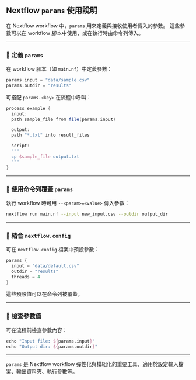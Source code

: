 ## Nextflow `params` 使用說明

在 Nextflow workflow 中，`params` 用來定義與接收使用者傳入的參數。
這些參數可以在 workflow 腳本中使用，或在執行時由命令列傳入。

---

### 🔹 定義 `params`

在 workflow 腳本（如 `main.nf`）中定義參數：

```groovy
params.input = "data/sample.csv"
params.outdir = "results"
```

可搭配 `params.<key>` 在流程中呼叫：

```groovy
process example {
  input:
  path sample_file from file(params.input)

  output:
  path "*.txt" into result_files

  script:
  """
  cp $sample_file output.txt
  """
}
```

---

### 🔹 使用命令列覆蓋 `params`

執行 workflow 時可用 `--<param>=<value>` 傳入參數：

```bash
nextflow run main.nf --input new_input.csv --outdir output_dir
```

---

### 🔹 結合 `nextflow.config`

可在 `nextflow.config` 檔案中預設參數：

```groovy
params {
  input = "data/default.csv"
  outdir = "results"
  threads = 4
}
```

這些預設值可以在命令列被覆蓋。

---

### 🔹 檢查參數值

可在流程前檢查參數內容：

```groovy
echo "Input file: ${params.input}"
echo "Output dir: ${params.outdir}"
```

---

`params` 是 Nextflow workflow 彈性化與模組化的重要工具，適用於設定輸入檔案、輸出資料夾、執行參數等。
